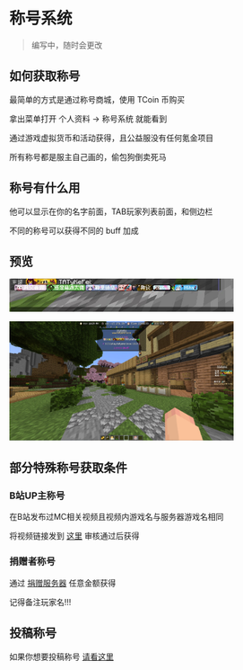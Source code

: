 # 称号系统

> 编写中，随时会更改

## 如何获取称号

最简单的方式是通过称号商城，使用 TCoin 币购买

拿出菜单打开 个人资料 → 称号系统 就能看到

通过游戏虚拟货币和活动获得，且公益服没有任何氪金项目

所有称号都是服主自己画的，偷包狗倒卖死马

## 称号有什么用

他可以显示在你的名字前面，TAB玩家列表前面，和侧边栏

不同的称号可以获得不同的 buff 加成

## 预览

<img src="/Play/NameTag/img/chat.jpg" width="400px"></img>

<img src="/Play/NameTag/img/demo.jpg" width="400px"></img>

## 部分特殊称号获取条件

### B站UP主称号

在B站发布过MC相关视频且视频内游戏名与服务器游戏名相同

将视频链接发到 <a href="https://bbs.tatysmp.love/index.php?forums/%E7%A7%B0%E5%8F%B7%E6%8A%95%E7%A8%BF.9/">这里</a> 审核通过后获得

### 捐赠者称号

通过 <a href="https://wiki.tatysmp.love/#/donate">捐赠服务器</a> 任意金额获得

记得备注玩家名!!!

## 投稿称号

如果你想要投稿称号 <a href="https://bbs.tatysmp.love/index.php?threads/%E5%A6%82%E4%BD%95%E6%AD%A3%E7%A1%AE%E6%8A%95%E7%A8%BF%E7%A7%B0%E5%8F%B7-%E9%9D%99%E6%80%81%E7%A7%B0%E5%8F%B7.6/">请看这里</a>